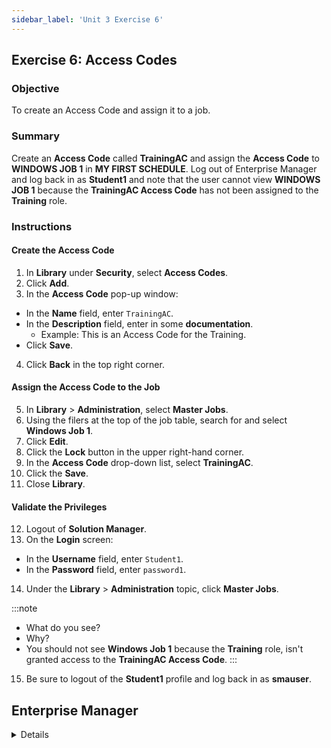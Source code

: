 ```yaml
---
sidebar_label: 'Unit 3 Exercise 6'
---
```


## Exercise 6: Access Codes

### Objective

To create an Access Code and assign it to a job.

### Summary

Create an **Access Code** called **TrainingAC** and assign the **Access Code** to **WINDOWS JOB 1** in **MY FIRST SCHEDULE**. Log out of Enterprise Manager and log back in as **Student1** and note that the user cannot view **WINDOWS JOB 1** because the **TrainingAC Access Code** has not been assigned to the **Training** role.


### Instructions

#### Create the Access Code

1.	In **Library** under **Security**, select **Access Codes**. 
2.	Click **Add**.
3.	In the **Access Code** pop-up window:
  * In the **Name** field, enter ```TrainingAC```.
  * In the **Description** field, enter in some **documentation**.
    * Example: This is an Access Code for the Training.
  * Click **Save**.
4.  Click **Back** in the top right corner.

#### Assign the Access Code to the Job
5.	In **Library** > **Administration**, select **Master Jobs**.
6.	Using the filers at the top of the job table, search for and select **Windows Job 1**.
7.  Click **Edit**.
8.  Click the **Lock** button in the upper right-hand corner.
9.	In the **Access Code** drop-down list, select **TrainingAC**.
10.	Click the **Save**.
11. Close **Library**.

#### Validate the Privileges
12.	Logout of **Solution Manager**. 
13. On the **Login** screen:
  * In the **Username** field, enter ```Student1```.
  * In the **Password** field, enter ```password1```. 
14.	Under the **Library** > **Administration** topic, click **Master Jobs**.

:::note
* What do you see?
* Why?
* You should not see **Windows Job 1** because the **Training** role, isn't granted access to the **TrainingAC Access Code**.
:::

15. Be sure to logout of the **Student1** profile and log back in as **smauser**.

## Enterprise Manager

<details>

<!--
<div>
<video width="320" height="240" controls>
  <source src="videobasic/U3E7.mp4" type="video/mp4"></source>
Your browser does not support the video tag.
</video>
</div>
-->

:::tip [Walkthrough Video - Unit 3 Exercise 7](../static/videobasic/U3E7.mp4)

:::

1.	Under the **Security** topic, Double-Click on **Access Codes**. 
2.	Click the Add button on the Access Codes toolbar.
3.	Type **Training** in the **Name** field.
4.	Type **This is an Access code for the Training**. in the Documentation field.
5.	Click the Save button on the Access Codes toolbar.
6.	Close the Access Codes tab.
7.	Be sure you are logged on with your ```SMATRAINING\SMAUSER``` login.
8.	Under the **Administration** topic, Double-Click **Job Master**.
9.	Select My **First Schedule** from the **Schedule** drop-down list.
10.	Select **Windows Job 1** from the **Job** drop-down list.
11.	On the **Access Code** drop-down list, select **Training**.
12.	**Save** your Job and close the Job Master tab..
13.	Logout from Enterprise Manager. Click the Logout button or select Logout from the Enterprise Manager Menu bar.
14.	Click **OK** to confirm you are logging out.
15.	From the OpCon/xps Login screen type ```Student1``` in the **Username** field and ```password1``` in the **Password** Field. Click Login.
16.	Under the **Administration** topic, Double-Click **Job Master**.
17.	Select **My First Schedule** from the **Schedule** drop-down list.
18.	Click the Job drop-down list. What do you see? Why?
19.	Close the Job Master tab and then logout from Enterprise Manager. Click **OK** to confirm you are logging out.
20.	From the OpCon/xps Login screen leave both the **Username** and the **Password** fields blank and click **Login**.

</details>